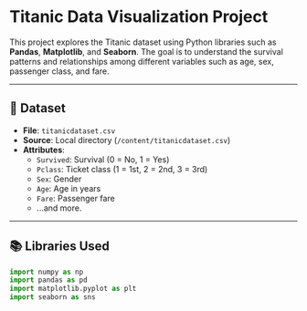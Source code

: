 # Titanic Data Visualization Project

This project explores the Titanic dataset using Python libraries such as **Pandas**, **Matplotlib**, and **Seaborn**. The goal is to understand the survival patterns and relationships among different variables such as age, sex, passenger class, and fare.

---

## 📁 Dataset

- **File**: `titanicdataset.csv`
- **Source**: Local directory (`/content/titanicdataset.csv`)
- **Attributes**:
  - `Survived`: Survival (0 = No, 1 = Yes)
  - `Pclass`: Ticket class (1 = 1st, 2 = 2nd, 3 = 3rd)
  - `Sex`: Gender
  - `Age`: Age in years
  - `Fare`: Passenger fare
  - ...and more.

---

## 📚 Libraries Used

```python
import numpy as np
import pandas as pd
import matplotlib.pyplot as plt
import seaborn as sns
